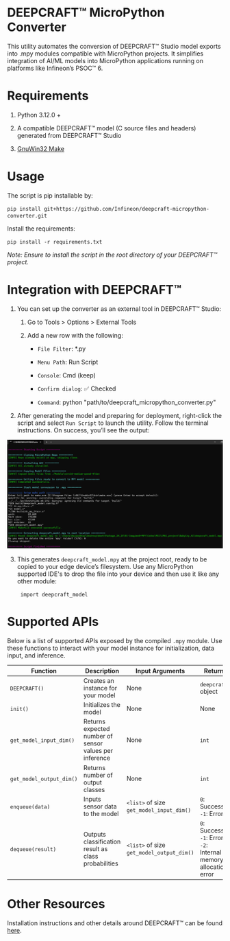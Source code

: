 # DEEPCRAFT™ MicroPython Converter

This utility automates the conversion of DEEPCRAFT™ Studio model exports into .mpy modules compatible with MicroPython projects. It simplifies integration of AI/ML models into MicroPython applications running on platforms like Infineon’s PSOC™ 6.

# Requirements

1. Python 3.12.0 +

2. A compatible DEEPCRAFT™ model (C source files and headers) generated from DEEPCRAFT™ Studio

3. [GnuWin32 Make](https://sourceforge.net/projects/gnuwin32/)

# Usage

The script is pip installable by:

    pip install git+https://github.com/Infineon/deepcraft-micropython-converter.git

Install the requirements:

    pip install -r requirements.txt

*Note: Ensure to install the script in the root directory of your DEEPCRAFT™ project.*

# Integration with DEEPCRAFT™ 

1) You can set up the converter as an external tool in DEEPCRAFT™ Studio:

    1. Go to Tools > Options > External Tools

    2. Add a new row with the following:

        - `File Filter`: *.py

        - `Menu Path`: Run Script

        - `Console`: Cmd (keep)

        - `Confirm dialog`: ✅ Checked

        - `Command`: python "path/to/deepcraft_micropython_converter.py"

2) After generating the model and preparing for deployment, right-click the script and select `Run Script` to launch the utility. Follow the terminal instructions. On success, you’ll see the output:

![Alt text](images/utility_execution.png)

3) This generates `deepcraft_model.mpy` at the project root, ready to be copied to your edge device’s filesystem. Use any MicroPython supported IDE's to drop the file into your device and then use it like any other module:
    
        import deepcraft_model

# Supported APIs

Below is a list of supported APIs exposed by the compiled `.mpy` module. Use these functions to interact with your model instance for initialization, data input, and inference.


| Function                  | Description                                           | Input Arguments                                           | Return                                  | Sample Usage                                     |
|---------------------------|-------------------------------------------------------|------------------------------------------------------------|------------------------------------------|--------------------------------------------------|
| `DEEPCRAFT()`             | Creates an instance for your model                    | None                                                       | `deepcraft` object                       | `import deepcraft_model as m`<br>`model = m.DEEPCRAFT()` |
| `init()`                  | Initializes the model                                 | None                                                       | None                                     | `model.init()`                                   |
| `get_model_input_dim()`   | Returns expected number of sensor values per inference| None                                                       | `int`                                    | `model.get_model_input_dim()`                    |
| `get_model_output_dim()`  | Returns number of output classes                      | None                                                       | `int`                                    | `model.get_model_output_dim()`                   |
| `enqueue(data)`           | Inputs sensor data to the model                       | `<list>` of size `get_model_input_dim()`                   | `0`: Success<br> `-1`: Error          | `model.enqueue([0.0, 0.1, ...])`                 |
| `dequeue(result)`         | Outputs classification result as class probabilities  | `<list>` of size `get_model_output_dim()`  | `0`: Success<br> `-1`: Error<br> `-2`: Internal memory allocation error          | `model.dequeue([0.0, 0.0, ...])`                 |


# Other Resources 

Installation instructions and other details around DEEPCRAFT™ can be found [here](https://www.infineon.com/cms/en/design-support/software/deepcraft-edge-ai-solutions/#!designsupport).

